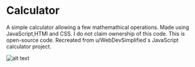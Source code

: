 # Calculator
A simple calculator allowing a few mathemathical operations. Made using JavaScript,HTMl and CSS.
I do not claim ownership of this code.
This is open-source code.
Recreated from u/WebDevSimplified`s JavaScript calculator project.

![alt text](https://github.com/KChimev/Calculator/blob/main/calc1.jpg?raw=true)
